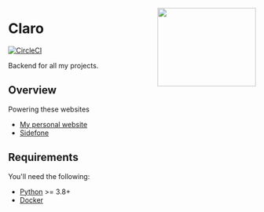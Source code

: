<a href='https://github.com/jkrclaro/claro'><img src='https://github.com/jkrclaro/claro/blob/master/assets/logo.png' align='right' width='200' height='160' /></a>

# Claro
[![CircleCI](https://circleci.com/gh/jkrclaro/claro.svg?style=svg)](https://circleci.com/gh/jkrclaro/claro)

Backend for all my projects.

## Overview

Powering these websites
- [My personal website](https://www.jkrclaro.com)
- [Sidefone](https://www.sidefone.com)

## Requirements

You'll need the following:

- [Python](https://www.python.org/) >= 3.8+
- [Docker](https://www.docker.com/)